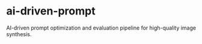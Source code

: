 # ai-driven-prompt
AI-driven prompt optimization and evaluation pipeline for high-quality image synthesis.
